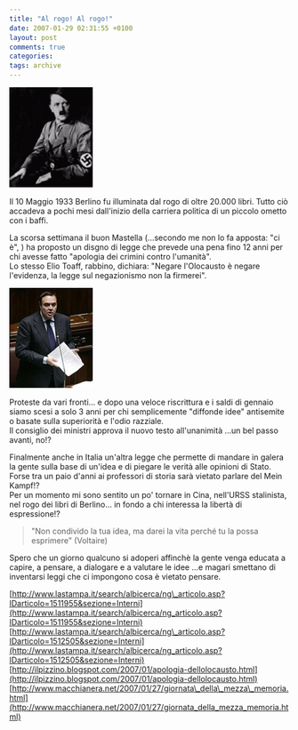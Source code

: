 ```yaml
---
title: "Al rogo! Al rogo!"
date: 2007-01-29 02:31:55 +0100
layout: post
comments: true
categories:
tags: archive
---
```


![Hitler Ritratto](/assets/images/posts_2007_al_rogo_hitler.jpg)

Il 10 Maggio 1933 Berlino fu illuminata dal rogo di oltre 20.000 libri. Tutto ciò accadeva a pochi mesi dall'inizio della carriera politica di un piccolo ometto con i baffi.

La scorsa settimana il buon Mastella (...secondo me non lo fa apposta: "ci è", ) ha proposto un disgno di legge che prevede una pena fino 12 anni per chi avesse fatto "apologia dei crimini contro l'umanità".  
Lo stesso Elio Toaff, rabbino, dichiara: "Negare l'Olocausto è negare l'evidenza, la legge sul negazionismo non la firmerei".

![Mastella Foto](/assets/images/posts_2007_al_rogo_mastella.jpg)
<!--more-->

Proteste da vari fronti... e dopo una veloce riscrittura e i saldi di gennaio siamo scesi a solo 3 anni per chi semplicemente "diffonde idee" antisemite o basate sulla superiorità e l'odio razziale.  
Il consiglio dei ministri approva il nuovo testo all'unanimità ...un bel passo avanti, no!?

Finalmente anche in Italia un'altra legge che permette di mandare in galera la gente sulla base di un'idea e di piegare le verità alle opinioni di Stato.  
Forse tra un paio d'anni ai professori di storia sarà vietato parlare del Mein Kampf!?  
Per un momento mi sono sentito un po' tornare in Cina, nell'URSS stalinista, nel rogo dei libri di Berlino... in fondo a chi interessa la libertà di espressione!?

>"Non condivido la tua idea, ma darei la vita perché tu la possa esprimere"
>(Voltaire)

Spero che un giorno qualcuno si adoperi affinchè la gente venga educata a capire, a pensare, a dialogare e a valutare le idee ...e magari smettano di inventarsi leggi che ci impongono cosa è vietato pensare.

[http://www.lastampa.it/search/albicerca/ng\_articolo.asp?IDarticolo=1511955&sezione=Interni](http://www.lastampa.it/search/albicerca/ng_articolo.asp?IDarticolo=1511955&sezione=Interni)  
[http://www.lastampa.it/search/albicerca/ng\_articolo.asp?IDarticolo=1512505&sezione=Interni](http://www.lastampa.it/search/albicerca/ng_articolo.asp?IDarticolo=1512505&sezione=Interni)  
[http://ilpizzino.blogspot.com/2007/01/apologia-dellolocausto.html](http://ilpizzino.blogspot.com/2007/01/apologia-dellolocausto.html)  
[http://www.macchianera.net/2007/01/27/giornata\_della\_mezza\_memoria.html](http://www.macchianera.net/2007/01/27/giornata_della_mezza_memoria.html)
